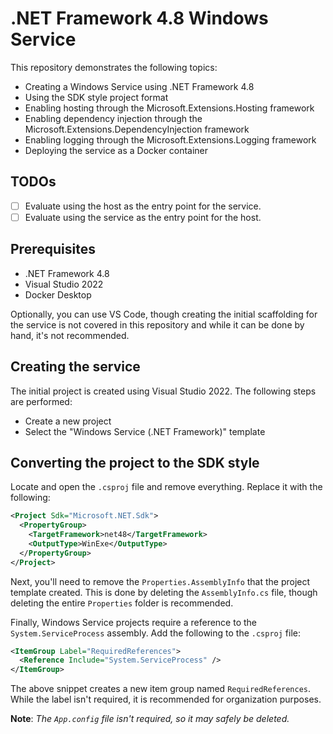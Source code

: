 # .NET Framework 4.8 Windows Service

This repository demonstrates the following topics:

- Creating a Windows Service using .NET Framework 4.8
- Using the SDK style project format
- Enabling hosting through the Microsoft.Extensions.Hosting framework
- Enabling dependency injection through the Microsoft.Extensions.DependencyInjection framework
- Enabling logging through the Microsoft.Extensions.Logging framework
- Deploying the service as a Docker container

## TODOs

- [ ] Evaluate using the host as the entry point for the service.
- [ ] Evaluate using the service as the entry point for the host.

## Prerequisites

- .NET Framework 4.8
- Visual Studio 2022
- Docker Desktop

Optionally, you can use VS Code, though creating the initial scaffolding for the service is not covered in this repository and while it can be done by hand, it's not recommended.

## Creating the service

The initial project is created using Visual Studio 2022. The following steps are performed:

- Create a new project
- Select the "Windows Service (.NET Framework)" template

## Converting the project to the SDK style

Locate and open the `.csproj` file and remove everything. Replace it with the following:

```xml
<Project Sdk="Microsoft.NET.Sdk">
  <PropertyGroup>
    <TargetFramework>net48</TargetFramework>
    <OutputType>WinExe</OutputType>
  </PropertyGroup>
</Project>
```

Next, you'll need to remove the `Properties.AssemblyInfo` that the project template created. This is done by deleting the `AssemblyInfo.cs` file, though deleting the entire `Properties` folder is recommended.

Finally, Windows Service projects require a reference to the `System.ServiceProcess` assembly. Add the following to the `.csproj` file:

```xml
<ItemGroup Label="RequiredReferences">
  <Reference Include="System.ServiceProcess" />
</ItemGroup>
```

The above snippet creates a new item group named `RequiredReferences`. While the label isn't required, it is recommended for organization purposes.

**Note**: *The `App.config` file isn't required, so it may safely be deleted.*
